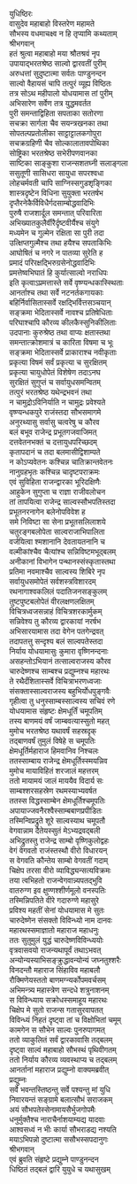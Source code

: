 युधिष्ठिरः  
वासुदेव महाबाहो विस्तरेण महामते  
सौभस्य वधमाचक्ष्व न हि तृप्यामि कथ्यताम्  
श्रीभगवान्  
हतं श्रुत्वा महाबाहो मया श्रौतश्रवं नृप  
उपायाद्भरतश्रेष्ठ साल्वो द्वारवतीं पुरीम्  
अरुधत्तां सुदुष्टात्मा सर्वतः पाण्डुनन्दन  
साल्वो वैहायसं चापि तत्पुरं व्यूह्य विष्ठितः  
तत्र सोऽथ महीपालो योधयामास तां पुरीम्  
अभिसारेण सर्वेण तत्र युद्धमवर्तत  
पुरी समन्ताद्विहिता सपताका सतोरणा  
सचक्रा सार्गला चैव सयन्त्रखनका तथा  
सोपतल्पप्रतोलीका साट्टाट्टालकगोपुरा  
सचक्रग्रहिणी चैव सोल्कालातावपोथिका  
सोष्ट्रिका भरतश्रेष्ठ सभेरीपणवानका  
साष्टिका साङ्कुशा राजन्सशतघ्नी सलाङ्गला  
ससुतूणी सासिधरा सायुधा सपरश्वधा  
लोहचर्मवती चापि साग्निस्सगुडशृङ्गिका  
शास्त्रदृष्टेन विधिना सुयुक्ता भरतर्षभ  
दृप्तैरनेकैर्विविधैर्गदसाम्बोद्धवादिभिः  
पुरुषै राजशार्दूल समन्तात् परिवारिता  
अभिख्यातकुलैर्वीरैर्दृष्टवीर्यैश्च संयुगे  
मध्यमेन च गुल्मेन रक्षिता सा पुरी तदा  
उत्क्षिप्तगुल्मैश्च तथा हयैश्च सपताकिभिः  
आघोषितं च नगरे न पातव्या सुरेति ह  
प्रमादं परिरक्षद्भिरुग्रसेनोद्धवादिभिः  
प्रमत्तेष्वभिघातं हि कुर्यात्साल्वो नराधिपः  
इति कृत्वाऽप्रमत्तास्ते सर्वे वृष्ण्यन्धकास्स्थिताः  
आनर्ताश्च तथा सर्वे नटनर्तकगायकाः  
बहिर्निर्वासितास्सर्वे रक्षद्भिर्वित्तसञ्चयान्  
सङ्क्रमा भेदितास्सर्वे नावश्च प्रतिषेधिताः  
परिघाश्चापि कौरव्य कीलकैस्सुनिकीलिताः  
उदपानाः कुरुश्रेष्ठ तथा वाप्यः क्षतास्तथा  
समन्तात्क्रोशमात्रं च कारिता विषमा च भूः  
सङ्क्रमा भेदितास्सर्वे प्राकाराश्च नवीकृताः  
प्रकृत्या विषमं सर्वं प्रकृत्या च सुरक्षितम्  
प्रकृत्या चायुधोपेतं विशेषेण तदाऽनघ  
सुरक्षितं सुगुप्तं च सर्वायुधसमन्वितम्  
तत्पुरं भरतश्रेष्ठ यथेन्द्रभवनं तथा  
न चामुद्रोऽविनिर्याति न चामुद्रः प्रवेश्यते  
वृष्ण्यन्धकपुरे राजंस्तदा सौभसमागमे  
अनुरथ्यासु सर्वासु चत्वरेषु च कौरव  
बलं बभूव राजेन्द्र प्रभूतगजवाजिमत्  
दत्तवेतनभक्तं च दत्तायुधपरिच्छदम्  
कृतापदानं च तदा बलमासीद्विशाम्पते  
न कोऽप्यवेतनः कश्चिन्न चातिक्रान्तवेतनः  
नानुग्रहभृतः कश्चिन्न चादृष्टपराक्रमः  
एवं सुविहिता राजन्द्वारका भूरिदक्षिणैः  
आहुकेन सुगुप्ता च राज्ञा राजीवलोचन  
तां तापयित्वा राजेन्द्र साल्वस्सौभपतिस्तदा  
प्रभूतनरनागेन बलेनोपविवेश ह  
समे निविष्टा सा सेना प्रभूतसलिलाशये  
चतुरङ्गबलोपेता साल्वराजाभिपालिता  
वर्जयित्वा श्मशानानि देवतायतनानि च  
वल्मीकांश्चैव चैत्यांश्च सन्निविष्टमभूद्बलम्  
अनीकानां विभागेन पन्थानस्संस्कृतास्तथा  
प्रतिमा नवमाश्चैव साल्वस्य शिबिरे नृप  
सर्वायुधसमोपेतं सर्वशस्त्रविशारदम्  
रथनागाश्वकलिलं पदातिजनसङ्कुलम्  
तुष्टपुष्टबलोपेतं वीरलक्षणलक्षितम्  
विचित्रध्वजसन्नाहं विचित्रशरकार्मुकम्  
सन्निवेश्य तु कौरव्य द्वारकायां नरर्षभ  
अभिसारयामास तदा वेगेन पतगेन्द्रवत्  
तदापतत्तु सन्दृश्य बलं साल्वपतेस्तदा  
निर्याय योधयामासुः कुमारा वृष्णिनन्दनाः  
असहन्तोऽभियानं तत्साल्वराजस्य कौरव  
चारुदेष्णश्च साम्बश्च प्रद्युम्नश्च महारथः  
ते रथैर्दंशितास्सर्वे विचित्राभरणध्वजाः  
संसक्तास्साल्वराजस्य बहुभिर्योधपुङ्गवैः  
गृहीत्वा तु धनुस्साम्बस्साल्वस्य सचिवं रणे  
योधयामास संहृष्टः क्षेमधूर्तिं चमूपतिम्  
तस्य बाणमयं वर्षं जाम्बवत्यास्सुतो महत्  
मुमोच भरतश्रेष्ठ यथावर्षं सहस्रदृक्  
तद्बाणवर्षं तुमुलं विषेहे स चमूपतिः  
क्षेमधूर्तिर्महाराज हिमवानिव निश्चलः  
ततस्साम्बाय राजेन्द्र क्षेमधूर्तिस्स्मयन्निव  
मुमोच मायाविहितं शरजालं महत्तरम्  
ततो मायामयं जालं माययैव विदार्य सः  
साम्बश्शरसहस्रेण रथमस्याभ्यवर्षत  
ततस्स विद्धस्साम्बेन क्षेमधूर्तिश्चमूपतिः  
अपायाज्जवनैरश्वैस्साम्बबाणप्रपीडितः  
तस्मिन्विप्रद्रुते शूरे साल्वस्याथ चमूपतौ  
वेगवान्नाम दैतेयस्सुतं मेऽभ्यद्रवद्बली  
अभिद्रुतस्तु राजेन्द्र साम्बो वृष्णिकुलोद्वहः  
वेगं वेगवतो राजंस्तस्थौ वीरो विधारयन्  
स वेगवति कौन्तेय साम्बो वेगवतीं गदाम्  
चिक्षेप तरसा वीरो व्याविद्ध्यन्सत्यविक्रमः  
तया त्वभिहतो राजन्वेगवान्न्यपतद्भुवि  
वातरुग्ण इव क्षुण्णश्शीर्णमूलो वनस्पतिः  
तस्मिन्निपतिते वीरे गदारुग्णे महासुरे  
प्रविश्य महतीं सेनां योधयामास मे सुतः  
चारुदेष्णेन संसक्तो विविन्ध्यो नाम दानवः  
महारथस्समाज्ञातो महाराज महाधनुः  
ततः सुतुमुलं युद्धं चारुदेष्णविविन्ध्ययोः  
वृत्रवासवयो राजन्यथापूर्वं तथाऽभवत्  
अन्योन्यस्याभिसङ्क्रुद्धावन्योन्यं जघ्नतुश्शरैः  
विनदन्तौ महाराज सिंहाविव महाबलौ  
रौक्मिणेयस्ततो बाणमग्न्यर्कोपमवर्चसम्  
अभिमन्त्र्य महास्त्रेण सन्दधे शत्रुनाशनम्  
स विविन्ध्याय सक्रोधस्समाहूय महारथः  
चिक्षेप मे सुतो राजन्स गतासुरवापतत्  
विविन्ध्यं निहतं दृष्ट्वा तां च विक्षोभितां चमूम्  
कामगेन स सौभेन साल्वः पुनरुपागमत्  
ततो व्याकुलितं सर्वं द्वारकावासि तद्बलम्  
दृष्ट्वा साल्वं महाबाहो सौभस्थं पृथिवीगतम्  
ततो निर्याय कौरव्य व्यवस्थाप्य च तद्बलम्  
आनर्तानां महाराज प्रद्युम्नो वाक्यमब्रवीत्  
प्रद्युम्नः  
सर्वे भवन्तस्तिष्ठन्तु सर्वे पश्यन्तु मां युधि  
निवारयन्तं सङ्ग्रामे बलात्सौभं सराजकम्  
अयं सौभपतेस्सेनामायसैर्भुजगोपमैः  
धनुर्मुक्तैश्च नाराचैर्नाशयाम्यद्य यादवाः  
आश्वसध्वं न भीः कार्या सौभराडद्य नश्यति  
मयाऽभिपन्नो दुष्टात्मा ससौभस्सपदानुगः  
श्रीभगवान्  
एवं ब्रुवति संहृष्टे प्रद्युम्ने पाण्डुनन्दन  
धिष्ठितं तद्बलं द्वारि युयुधे च यथासुखम्  
